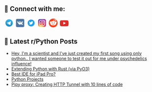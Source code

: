 ## 🔎 Connect with me:
[<img src="https://github.com/bullbesh/bullbesh/blob/main/images/Telegram.png" width="32" height="32" />](https://t.me/bullbesh)
[<img src="https://github.com/bullbesh/bullbesh/blob/main/images/VK.png" width="32" height="32" />](https://vk.com/bullbesh)
[<img src="https://github.com/bullbesh/bullbesh/blob/main/images/Twitter.png" width="32" height="32" />](https://twitter.com/bullbesh1)
[<img src="https://github.com/bullbesh/bullbesh/blob/main/images/Instagram.png" width="32" height="32" />](https://www.instagram.com/bullbesh)
[<img src="https://github.com/bullbesh/bullbesh/blob/main/images/Reddit.png" width="32" height="32" />](https://www.reddit.com/user/bullbesh)
[<img src="https://github.com/bullbesh/bullbesh/blob/main/images/YouTube.png" width="32" height="32" />](https://www.youtube.com/channel/UCtfjRs6uzgq5mfm8S06WTcg)

## 📕 Latest r/Python Posts
<!-- BLOG-POST-LIST:START -->
- [Hey, I&#39;m a scientist and I&#39;ve just created my first song using only python.. I wanted someone to test it out for me under psychedelics influence!](https://www.reddit.com/r/Python/comments/zx6vv5/hey_im_a_scientist_and_ive_just_created_my_first/)
- [Extending Python with Rust &lpar;via PyO3&rpar;](https://www.reddit.com/r/Python/comments/zx6bpl/extending_python_with_rust_via_pyo3/)
- [Best IDE for iPad Pro?](https://www.reddit.com/r/Python/comments/zx608q/best_ide_for_ipad_pro/)
- [Python Projects](https://www.reddit.com/r/Python/comments/zx4qci/python_projects/)
- [Pipy proxy: Creating HTTP Tunnel with 10 lines of code](https://www.reddit.com/r/Python/comments/zx46mz/pipy_proxy_creating_http_tunnel_with_10_lines_of/)
<!-- BLOG-POST-LIST:END -->
